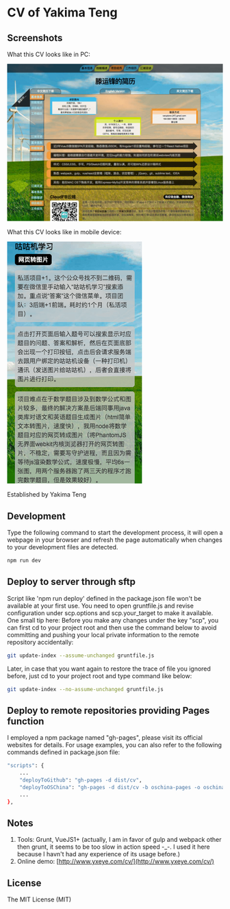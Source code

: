 # CV of Yakima Teng

## Screenshots

What this CV looks like in PC:

![](./screenshots/part1.png)

What this CV looks like in mobile device:

![](./screenshots/part2.png)

Established by Yakima Teng

## Development

Type the following command to start the development process, it will open a webpage in your browser and refresh the page automatically when changes to your development files are detected.
```bash
npm run dev
```

## Deploy to server through sftp

Script like 'npm run deploy' defined in the package.json file won't be available at your first use. You need to open gruntfile.js and revise configuration under scp.options and scp.your_target to make it available. One small tip here:
Before you make any changes under the key "scp", you can first cd to your project root and then use the command below to avoid committing and pushing your local private information to the remote repository accidentally:
```bash
git update-index --assume-unchanged gruntfile.js
```
Later, in case that you want again to restore the trace of file you ignored before, just cd to your project root and type command like below:
```bash
git update-index --no-assume-unchanged gruntfile.js
```

## Deploy to remote repositories providing Pages function

I employed a npm package named "gh-pages", please visit its official websites for details. For usage examples, you can also refer to the following commands defined in package.json file:

```bash
"scripts": {
    ...
    "deployToGithub": "gh-pages -d dist/cv",
    "deployToOSChina": "gh-pages -d dist/cv -b oschina-pages -o oschina -r https://git.oschina.net/yakima/cv.git",
    ...
},
```

## Notes

1. Tools: Grunt, VueJS1+ (actually, I am in favor of gulp and webpack other then grunt, it seems to be too slow in action speed -_-. I used it here because I havn't had any experience of its usage before.)
2. Online demo: [http://www.yxeye.com/cv/](http://www.yxeye.com/cv/)

## License

The MIT License (MIT)
